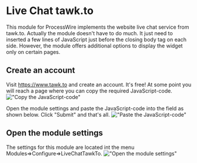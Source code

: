 # Live Chat tawk.to

This module for ProcessWire implements the website live chat service from tawk.to. Actually the module doesn't have to do much. It just need to inserted a few lines of JavaScript just before the closing body tag </body> on each side. However, the module offers additional options to display the widget only on certain pages.

## Create an account
Visit https://www.tawk.to and create an account. It's free! At some point you will reach a page where you can copy the required JavaScript-code.
!["Copy the JavaScript-code"](https://tech-c.net/site/assets/files/1208/code.jpg)

Open the module settings and paste the JavaScript-code into the field as shown below. Click "Submit" and that's all.
!["Paste the JavaScript-code"](https://tech-c.net/site/assets/files/1208/paste.jpg)

## Open the module settings
The settings for this module are located int the menu Modules=>Configure=>LiveChatTawkTo.
!["Open the module settings"](https://tech-c.net/site/assets/files/1208/settings.500x0-is.jpg)
